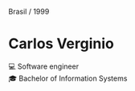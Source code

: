
  Brasil / 1999

  <h1>Carlos Verginio</h1>

  💻 Software engineer<br>
  🎓 Bachelor of Information Systems<br>

  

 

